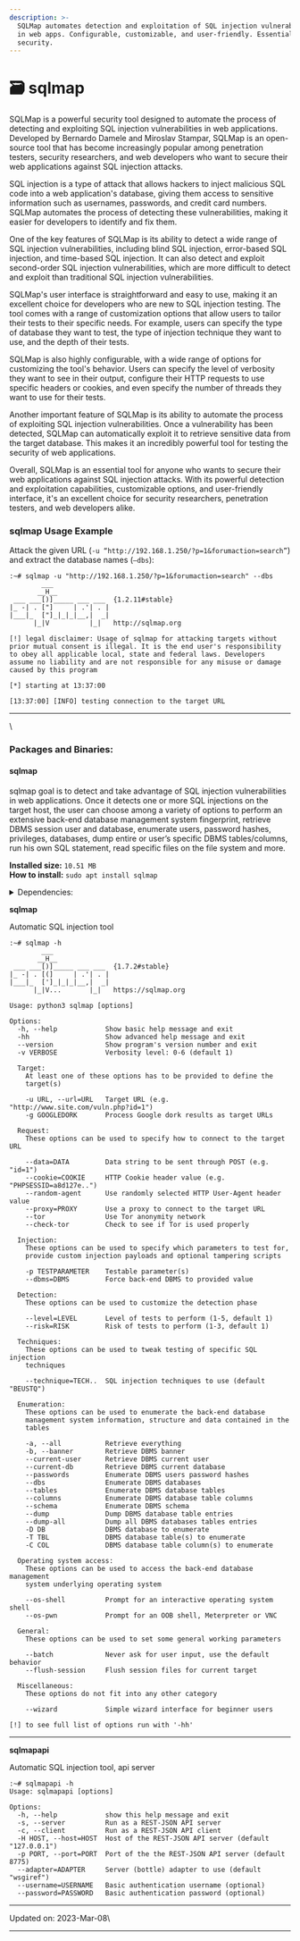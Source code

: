 ```yaml
---
description: >-
  SQLMap automates detection and exploitation of SQL injection vulnerabilities
  in web apps. Configurable, customizable, and user-friendly. Essential for web
  security.
---
```


# 🗃 sqlmap

SQLMap is a powerful security tool designed to automate the process of detecting and exploiting SQL injection vulnerabilities in web applications. Developed by Bernardo Damele and Miroslav Stampar, SQLMap is an open-source tool that has become increasingly popular among penetration testers, security researchers, and web developers who want to secure their web applications against SQL injection attacks.

SQL injection is a type of attack that allows hackers to inject malicious SQL code into a web application's database, giving them access to sensitive information such as usernames, passwords, and credit card numbers. SQLMap automates the process of detecting these vulnerabilities, making it easier for developers to identify and fix them.

One of the key features of SQLMap is its ability to detect a wide range of SQL injection vulnerabilities, including blind SQL injection, error-based SQL injection, and time-based SQL injection. It can also detect and exploit second-order SQL injection vulnerabilities, which are more difficult to detect and exploit than traditional SQL injection vulnerabilities.

SQLMap's user interface is straightforward and easy to use, making it an excellent choice for developers who are new to SQL injection testing. The tool comes with a range of customization options that allow users to tailor their tests to their specific needs. For example, users can specify the type of database they want to test, the type of injection technique they want to use, and the depth of their tests.

SQLMap is also highly configurable, with a wide range of options for customizing the tool's behavior. Users can specify the level of verbosity they want to see in their output, configure their HTTP requests to use specific headers or cookies, and even specify the number of threads they want to use for their tests.

Another important feature of SQLMap is its ability to automate the process of exploiting SQL injection vulnerabilities. Once a vulnerability has been detected, SQLMap can automatically exploit it to retrieve sensitive data from the target database. This makes it an incredibly powerful tool for testing the security of web applications.

Overall, SQLMap is an essential tool for anyone who wants to secure their web applications against SQL injection attacks. With its powerful detection and exploitation capabilities, customizable options, and user-friendly interface, it's an excellent choice for security researchers, penetration testers, and web developers alike.

### sqlmap Usage Example <a href="#sqlmap-usage-example" id="sqlmap-usage-example"></a>

Attack the given URL (`-u “http://192.168.1.250/?p=1&forumaction=search”`) and extract the database names (`–dbs`):

```
:~# sqlmap -u "http://192.168.1.250/?p=1&forumaction=search" --dbs
        ___
       __H__
 ___ ___[)]_____ ___ ___  {1.2.11#stable}
|_ -| . ["]     | .'| . |
|___|_  ["]_|_|_|__,|  _|
      |_|V          |_|   http://sqlmap.org

[!] legal disclaimer: Usage of sqlmap for attacking targets without prior mutual consent is illegal. It is the end user's responsibility to obey all applicable local, state and federal laws. Developers assume no liability and are not responsible for any misuse or damage caused by this program

[*] starting at 13:37:00

[13:37:00] [INFO] testing connection to the target URL
```

***

\


### Packages and Binaries:

#### sqlmap <a href="#sqlmap" id="sqlmap"></a>

sqlmap goal is to detect and take advantage of SQL injection vulnerabilities in web applications. Once it detects one or more SQL injections on the target host, the user can choose among a variety of options to perform an extensive back-end database management system fingerprint, retrieve DBMS session user and database, enumerate users, password hashes, privileges, databases, dump entire or user’s specific DBMS tables/columns, run his own SQL statement, read specific files on the file system and more.

**Installed size:** `10.51 MB`\
**How to install:** `sudo apt install sqlmap`

<details>

<summary>Dependencies:</summary>

* python3
* python3-magic

</details>

**sqlmap**

Automatic SQL injection tool

```
:~# sqlmap -h
        ___
       __H__
 ___ ___[)]_____ ___ ___  {1.7.2#stable}
|_ -| . [(]     | .'| . |
|___|_  [']_|_|_|__,|  _|
      |_|V...       |_|   https://sqlmap.org

Usage: python3 sqlmap [options]

Options:
  -h, --help            Show basic help message and exit
  -hh                   Show advanced help message and exit
  --version             Show program's version number and exit
  -v VERBOSE            Verbosity level: 0-6 (default 1)

  Target:
    At least one of these options has to be provided to define the
    target(s)

    -u URL, --url=URL   Target URL (e.g. "http://www.site.com/vuln.php?id=1")
    -g GOOGLEDORK       Process Google dork results as target URLs

  Request:
    These options can be used to specify how to connect to the target URL

    --data=DATA         Data string to be sent through POST (e.g. "id=1")
    --cookie=COOKIE     HTTP Cookie header value (e.g. "PHPSESSID=a8d127e..")
    --random-agent      Use randomly selected HTTP User-Agent header value
    --proxy=PROXY       Use a proxy to connect to the target URL
    --tor               Use Tor anonymity network
    --check-tor         Check to see if Tor is used properly

  Injection:
    These options can be used to specify which parameters to test for,
    provide custom injection payloads and optional tampering scripts

    -p TESTPARAMETER    Testable parameter(s)
    --dbms=DBMS         Force back-end DBMS to provided value

  Detection:
    These options can be used to customize the detection phase

    --level=LEVEL       Level of tests to perform (1-5, default 1)
    --risk=RISK         Risk of tests to perform (1-3, default 1)

  Techniques:
    These options can be used to tweak testing of specific SQL injection
    techniques

    --technique=TECH..  SQL injection techniques to use (default "BEUSTQ")

  Enumeration:
    These options can be used to enumerate the back-end database
    management system information, structure and data contained in the
    tables

    -a, --all           Retrieve everything
    -b, --banner        Retrieve DBMS banner
    --current-user      Retrieve DBMS current user
    --current-db        Retrieve DBMS current database
    --passwords         Enumerate DBMS users password hashes
    --dbs               Enumerate DBMS databases
    --tables            Enumerate DBMS database tables
    --columns           Enumerate DBMS database table columns
    --schema            Enumerate DBMS schema
    --dump              Dump DBMS database table entries
    --dump-all          Dump all DBMS databases tables entries
    -D DB               DBMS database to enumerate
    -T TBL              DBMS database table(s) to enumerate
    -C COL              DBMS database table column(s) to enumerate

  Operating system access:
    These options can be used to access the back-end database management
    system underlying operating system

    --os-shell          Prompt for an interactive operating system shell
    --os-pwn            Prompt for an OOB shell, Meterpreter or VNC

  General:
    These options can be used to set some general working parameters

    --batch             Never ask for user input, use the default behavior
    --flush-session     Flush session files for current target

  Miscellaneous:
    These options do not fit into any other category

    --wizard            Simple wizard interface for beginner users

[!] to see full list of options run with '-hh'
```

***

**sqlmapapi**

Automatic SQL injection tool, api server

```
:~# sqlmapapi -h
Usage: sqlmapapi [options]

Options:
  -h, --help            show this help message and exit
  -s, --server          Run as a REST-JSON API server
  -c, --client          Run as a REST-JSON API client
  -H HOST, --host=HOST  Host of the REST-JSON API server (default "127.0.0.1")
  -p PORT, --port=PORT  Port of the the REST-JSON API server (default 8775)
  --adapter=ADAPTER     Server (bottle) adapter to use (default "wsgiref")
  --username=USERNAME   Basic authentication username (optional)
  --password=PASSWORD   Basic authentication password (optional)
```

***

Updated on: 2023-Mar-08\


***
